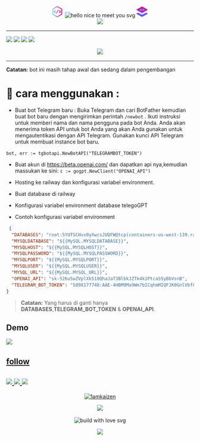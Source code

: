 

<div align="center">
    <img loading="lazy" width="30px" src="https://github.com/montasim/montasim/blob/main/media/icons/code.png " alt="code png" />
    <img loading="lazy" src="https://readme-typing-svg.demolab.com?font=Poppins&weight=700&size=30&duration=1&pause=1&color=EB008B&center=true&vCenter=true&repeat=false&width=395&height=29&lines=TelegoGPT" alt="hello nice to meet you svg" />
    <img loading="lazy" width="30px" src="https://github.com/montasim/montasim/blob/main/media/icons/layers.png " alt="layers png" />
</div>

<div align="center">
  <img src="https://media.giphy.com/media/9yRMxLuRqyQ0x3jJXD/giphy.gif" width="100px"/>
</div>

---
![](https://img.shields.io/badge/Code-Go-informational?style=flat&logo=go&color=61DAFB) ![](https://img.shields.io/badge/Code-JavaScript-informational?style=flat&logo=JavaScript&color=F7DF1E) ![](https://img.shields.io/badge/Code-HTML5-informational?style=flat&logo=HTML5&color=E34F26) ![](https://img.shields.io/badge/Code-MySQL-informational?style=flat&logo=mysql&color=336791)


<p align="center"> <img src="https://quotes-github-readme.vercel.app/api?type=vertical&theme=dark&quote=telegoGPT%20adalah%20bot%20telegram%20dan%20integrasi%20openai%20dengan%20menggunakan%20bahasa%20golang&author=1amkaizen" /> </p>

---
<!-- ### Github fotks
![GitHub forks](https://img.shields.io/github/forks/1amkaizen/telegoGPT?style=social) ![GitHub Repo stars](https://img.shields.io/github/stars/1amkaizen/telegoGPT?style=social)
--> 

**Catatan:** bot ini masih tahap awal dan sedang dalam pengembangan


# 🚀 cara menggunakan :

- Buat bot Telegram baru :  Buka Telegram dan cari BotFather kemudian buat bot baru dengan mengirimkan perintah `/newbot` . Ikuti instruksi untuk memberi nama dan nama pengguna pada bot Anda. Anda akan menerima token API untuk bot Anda yang akan Anda gunakan untuk mengautentikasi dengan API Telegram.
Gunakan kunci API Telegram untuk membuat instance bot baru.
```
bot, err := tgbotapi.NewBotAPI("TELEGRAMBOT_TOKEN")
```

- Buat akun di https://beta.openai.com/ dan dapatkan api nya,kemudian massukan ke sini:
```c := gogpt.NewClient("OPENAI_API")```

- Hosting ke railway dan konfigurasi variabel environment.
- Buat database di railway
- Konfigurasi variabel environment database telegoGPT
- Contoh konfigurasi variabel environment

```json
 {
  "DATABASES": "root:5YUTSCHvx0yXwcsJUQFW@tcp(containers-us-west-139.railway.app:6522)/railway",
  "MYSQLDATABASE": "${{MySQL.MYSQLDATABASE}}",
  "MYSQLHOST": "${{MySQL.MYSQLHOST}}",
  "MYSQLPASSWORD": "${{MySQL.MYSQLPASSWORD}}",
  "MYSQLPORT": "${{MySQL.MYSQLPORT}}",
  "MYSQLUSER": "${{MySQL.MYSQLUSER}}",
  "MYSQL_URL": "${{MySQL.MYSQL_URL}}",
  "OPENAI_API": "sk-526u5wZVplXk518QhaJaT3BlbkJZTk4k1PtcaS5yBbVsnB",
  "TELEGRAM_BOT_TOKEN": "5898177748:AAE-4HBM9Ma9Wm7bICqhmMIQFJK0GnlVbf8"
}
```
> **Catatan:** Yang harus di ganti hanya **DATABASES**,**TELEGRAM_BOT_TOKEN** & **OPENAI_API**.





## Demo

<a href="https://t.me/TelegoGPTbot"><img src="https://img.shields.io/badge/telegoGPT-2CA5E0?style=for-the-badge&logo=telegram&logoColor=white" />

## follow
<a href="https://twitter.com/1amkaizen"><img src="https://img.shields.io/badge/Twitter-2CA5E0?style=for-the-badge&logo=twitter&logoColor=white" />
<a href="https://replit.com/@1amkaizen?tab=status"><img src="https://img.shields.io/badge/Replit-ff5722?style=for-the-badge&logo=replit&logoColor=white" />
<a href="https://railway.app?referralCode=v-jhtw"><img src="https://img.shields.io/badge/Railway-ff5722?style=for-the-badge&logo=railway&logoColor=white" />
---
<p align="center"> 
  <a href="https://www.buymeacoffee.com/1amkaiz3n"> <img align="center" src="https://cdn.buymeacoffee.com/buttons/v2/default-orange.png" height="50" width="210" alt="1amkaizen" /></a>
</p> 

<!-- build with love svg start -->
<div align="center">
    <p align="center"><img src="https://raw.githubusercontent.com/catppuccin/catppuccin/main/assets/footers/gray0_ctp_on_line.svg?sanitize=true" /></p>
    <img loading="lazy" src="https://readme-typing-svg.demolab.com?font=Anton&weight=600&size=16&duration=2500&pause=1&color=00B8B5&center=true&vCenter=true&width=185&height=15&lines=%C2%A9+BUILD+WITH+%E2%9D%A4%EF%B8%8F;%C2%A9+BUILD+BY+1amkaizen" alt="build with love svg" />
</div>
<!-- build with love svg end -->

<p align="center"><a href="https://github.com/1amkaizen/telegoGPT/blob/main/LICENSE"><img src="https://img.shields.io/static/v1.svg?style=for-the-badge&label=License&message=MIT&logoColor=d9e0ee&colorA=363a4f&colorB=b7bdf8"/></a></p>

